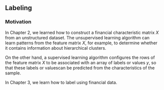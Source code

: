 ## Labeling

### Motivation

In Chapter 2, we learned how to construct a financial characteristic matrix $X$ from an unstructured dataset. The unsupervised learning algorithm can learn patterns from the feature matrix $X$, for example, to determine whether it contains information about hierarchical clusters.

On the other hand, a supervised learning algorithm configures the rows of the feature matrix $X$ to be associated with an array of labels or values ​​$y$, so that these labels or values ​​can be predicted from the characteristics of the sample. 

In Chapter 3, we learn how to label using financial data.